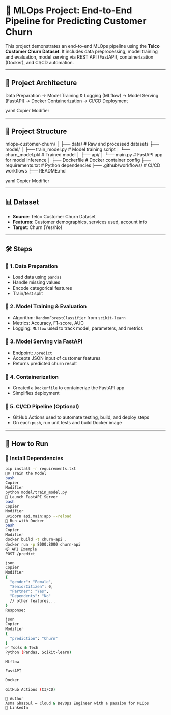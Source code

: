 # 🧠 MLOps Project: End-to-End Pipeline for Predicting Customer Churn

This project demonstrates an end-to-end MLOps pipeline using the **Telco Customer Churn Dataset**. It includes data preprocessing, model training and evaluation, model serving via REST API (FastAPI), containerization (Docker), and CI/CD automation.

---

## 🚀 Project Architecture

Data Preparation → Model Training & Logging (MLflow) → Model Serving (FastAPI) → Docker Containerization → CI/CD Deployment

yaml
Copier
Modifier

---

## 📁 Project Structure

mlops-customer-churn/
│
├── data/ # Raw and processed datasets
├── model/
│ ├── train_model.py # Model training script
│ └── churn_model.pkl # Trained model
│
├── api/
│ └── main.py # FastAPI app for model inference
│
├── Dockerfile # Docker container config
├── requirements.txt # Python dependencies
├── .github/workflows/ # CI/CD workflows
├── README.md

yaml
Copier
Modifier

---

## 📊 Dataset

- **Source**: Telco Customer Churn Dataset  
- **Features**: Customer demographics, services used, account info  
- **Target**: Churn (Yes/No)

---

## 🛠️ Steps

### 🔹 1. Data Preparation

- Load data using `pandas`
- Handle missing values
- Encode categorical features
- Train/test split

### 🔹 2. Model Training & Evaluation

- Algorithm: `RandomForestClassifier` from `scikit-learn`
- Metrics: Accuracy, F1-score, AUC
- Logging: `MLflow` used to track model, parameters, and metrics

### 🔹 3. Model Serving via FastAPI

- Endpoint: `/predict`
- Accepts JSON input of customer features
- Returns predicted churn result

### 🔹 4. Containerization

- Created a `Dockerfile` to containerize the FastAPI app
- Simplifies deployment

### 🔹 5. CI/CD Pipeline (Optional)

- GitHub Actions used to automate testing, build, and deploy steps
- On each `push`, run unit tests and build Docker image

---

## 🧪 How to Run

### 🔧 Install Dependencies

```bash
pip install -r requirements.txt
🏋️‍♀️ Train the Model
bash
Copier
Modifier
python model/train_model.py
🚀 Launch FastAPI Server
bash
Copier
Modifier
uvicorn api.main:app --reload
🐳 Run with Docker
bash
Copier
Modifier
docker build -t churn-api .
docker run -p 8000:8000 churn-api
📫 API Example
POST /predict

json
Copier
Modifier
{
  "gender": "Female",
  "SeniorCitizen": 0,
  "Partner": "Yes",
  "Dependents": "No"
  // other features...
}
Response:

json
Copier
Modifier
{
  "prediction": "Churn"
}
✅ Tools & Tech
Python (Pandas, Scikit-learn)

MLflow

FastAPI

Docker

GitHub Actions (CI/CD)

👤 Author
Asma Ghazoul – Cloud & DevOps Engineer with a passion for MLOps
🔗 LinkedIn

